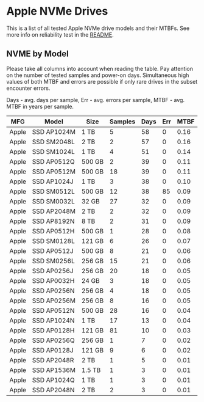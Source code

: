 Apple NVMe Drives
=================

This is a list of all tested Apple NVMe drive models and their MTBFs. See more
info on reliability test in the [README](https://github.com/linuxhw/SMART).

NVME by Model
------------

Please take all columns into account when reading the table. Pay attention on the
number of tested samples and power-on days. Simultaneous high values of both MTBF
and errors are possible if only rare drives in the subset encounter errors.

Days - avg. days per sample,
Err  - avg. errors per sample,
MTBF - avg. MTBF in years per sample.

| MFG       | Model              | Size   | Samples | Days  | Err   | MTBF |
|-----------|--------------------|--------|---------|-------|-------|------|
| Apple     | SSD AP1024M        | 1 TB   | 5       | 58    | 0     | 0.16   |
| Apple     | SSD SM2048L        | 2 TB   | 2       | 57    | 0     | 0.16   |
| Apple     | SSD SM1024L        | 1 TB   | 4       | 51    | 0     | 0.14   |
| Apple     | SSD AP0512Q        | 500 GB | 2       | 39    | 0     | 0.11   |
| Apple     | SSD AP0512M        | 500 GB | 18      | 39    | 0     | 0.11   |
| Apple     | SSD AP1024J        | 1 TB   | 3       | 38    | 0     | 0.10   |
| Apple     | SSD SM0512L        | 500 GB | 12      | 38    | 85    | 0.09   |
| Apple     | SSD SM0032L        | 32 GB  | 27      | 32    | 0     | 0.09   |
| Apple     | SSD AP2048M        | 2 TB   | 2       | 32    | 0     | 0.09   |
| Apple     | SSD AP8192N        | 8 TB   | 2       | 31    | 0     | 0.09   |
| Apple     | SSD AP0512H        | 500 GB | 1       | 28    | 0     | 0.08   |
| Apple     | SSD SM0128L        | 121 GB | 6       | 26    | 0     | 0.07   |
| Apple     | SSD AP0512J        | 500 GB | 8       | 21    | 0     | 0.06   |
| Apple     | SSD SM0256L        | 256 GB | 15      | 21    | 0     | 0.06   |
| Apple     | SSD AP0256J        | 256 GB | 20      | 18    | 0     | 0.05   |
| Apple     | SSD AP0032H        | 24 GB  | 3       | 18    | 0     | 0.05   |
| Apple     | SSD AP0256N        | 256 GB | 4       | 18    | 0     | 0.05   |
| Apple     | SSD AP0256M        | 256 GB | 8       | 16    | 0     | 0.05   |
| Apple     | SSD AP0512N        | 500 GB | 28      | 16    | 0     | 0.04   |
| Apple     | SSD AP1024N        | 1 TB   | 17      | 13    | 0     | 0.04   |
| Apple     | SSD AP0128H        | 121 GB | 81      | 10    | 0     | 0.03   |
| Apple     | SSD AP0256Q        | 256 GB | 1       | 7     | 0     | 0.02   |
| Apple     | SSD AP0128J        | 121 GB | 9       | 6     | 0     | 0.02   |
| Apple     | SSD AP2048R        | 2 TB   | 1       | 5     | 0     | 0.01   |
| Apple     | SSD AP1536M        | 1.5 TB | 1       | 3     | 0     | 0.01   |
| Apple     | SSD AP1024Q        | 1 TB   | 1       | 3     | 0     | 0.01   |
| Apple     | SSD AP2048N        | 2 TB   | 2       | 3     | 0     | 0.01   |
